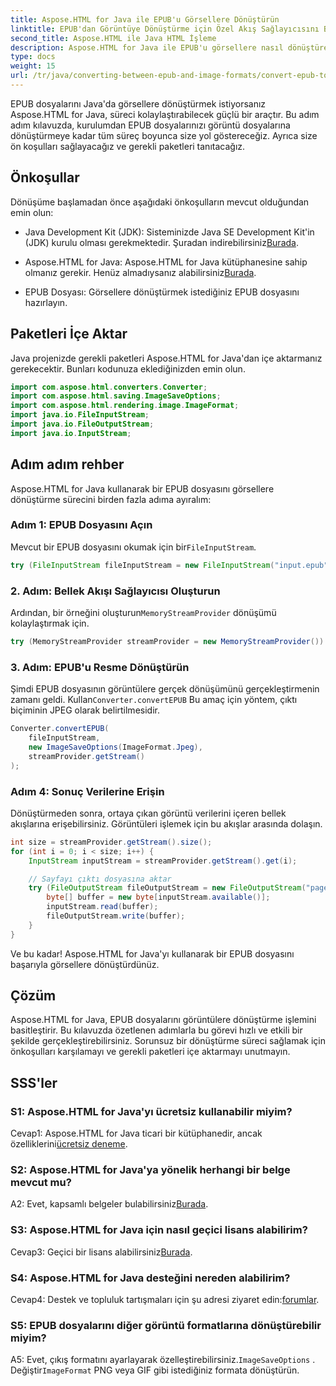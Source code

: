 ```yaml
---
title: Aspose.HTML for Java ile EPUB'u Görsellere Dönüştürün
linktitle: EPUB'dan Görüntüye Dönüştürme için Özel Akış Sağlayıcısını Belirleme
second_title: Aspose.HTML ile Java HTML İşleme
description: Aspose.HTML for Java ile EPUB'u görsellere nasıl dönüştüreceğinizi öğrenin. Sorunsuz dönüşüm için adım adım kılavuz.
type: docs
weight: 15
url: /tr/java/converting-between-epub-and-image-formats/convert-epub-to-image-specify-custom-stream-provider/
---
```

EPUB dosyalarını Java'da görsellere dönüştürmek istiyorsanız Aspose.HTML for Java, süreci kolaylaştırabilecek güçlü bir araçtır. Bu adım adım kılavuzda, kurulumdan EPUB dosyalarınızı görüntü dosyalarına dönüştürmeye kadar tüm süreç boyunca size yol göstereceğiz. Ayrıca size ön koşulları sağlayacağız ve gerekli paketleri tanıtacağız.

## Önkoşullar

Dönüşüme başlamadan önce aşağıdaki önkoşulların mevcut olduğundan emin olun:

- Java Development Kit (JDK): Sisteminizde Java SE Development Kit'in (JDK) kurulu olması gerekmektedir. Şuradan indirebilirsiniz[Burada](https://www.oracle.com/java/technologies/javase-downloads.html).

-  Aspose.HTML for Java: Aspose.HTML for Java kütüphanesine sahip olmanız gerekir. Henüz almadıysanız alabilirsiniz[Burada](https://releases.aspose.com/html/java/).

- EPUB Dosyası: Görsellere dönüştürmek istediğiniz EPUB dosyasını hazırlayın.

## Paketleri İçe Aktar

Java projenizde gerekli paketleri Aspose.HTML for Java'dan içe aktarmanız gerekecektir. Bunları kodunuza eklediğinizden emin olun.

```java
import com.aspose.html.converters.Converter;
import com.aspose.html.saving.ImageSaveOptions;
import com.aspose.html.rendering.image.ImageFormat;
import java.io.FileInputStream;
import java.io.FileOutputStream;
import java.io.InputStream;
```

## Adım adım rehber

Aspose.HTML for Java kullanarak bir EPUB dosyasını görsellere dönüştürme sürecini birden fazla adıma ayıralım:

### Adım 1: EPUB Dosyasını Açın

 Mevcut bir EPUB dosyasını okumak için bir`FileInputStream`.

```java
try (FileInputStream fileInputStream = new FileInputStream("input.epub")) {
```

### 2. Adım: Bellek Akışı Sağlayıcısı Oluşturun

 Ardından, bir örneğini oluşturun`MemoryStreamProvider` dönüşümü kolaylaştırmak için.

```java
try (MemoryStreamProvider streamProvider = new MemoryStreamProvider()) {
```

### 3. Adım: EPUB'u Resme Dönüştürün

 Şimdi EPUB dosyasının görüntülere gerçek dönüşümünü gerçekleştirmenin zamanı geldi. Kullan`Converter.convertEPUB` Bu amaç için yöntem, çıktı biçiminin JPEG olarak belirtilmesidir.

```java
Converter.convertEPUB(
    fileInputStream,
    new ImageSaveOptions(ImageFormat.Jpeg),
    streamProvider.getStream()
);
```

### Adım 4: Sonuç Verilerine Erişin

Dönüştürmeden sonra, ortaya çıkan görüntü verilerini içeren bellek akışlarına erişebilirsiniz. Görüntüleri işlemek için bu akışlar arasında dolaşın.

```java
int size = streamProvider.getStream().size();
for (int i = 0; i < size; i++) {
    InputStream inputStream = streamProvider.getStream().get(i);

    // Sayfayı çıktı dosyasına aktar
    try (FileOutputStream fileOutputStream = new FileOutputStream("page_" + (i + 1) + ".jpg")) {
        byte[] buffer = new byte[inputStream.available()];
        inputStream.read(buffer);
        fileOutputStream.write(buffer);
    }
}
```

Ve bu kadar! Aspose.HTML for Java'yı kullanarak bir EPUB dosyasını başarıyla görsellere dönüştürdünüz.

## Çözüm

Aspose.HTML for Java, EPUB dosyalarını görüntülere dönüştürme işlemini basitleştirir. Bu kılavuzda özetlenen adımlarla bu görevi hızlı ve etkili bir şekilde gerçekleştirebilirsiniz. Sorunsuz bir dönüştürme süreci sağlamak için önkoşulları karşılamayı ve gerekli paketleri içe aktarmayı unutmayın.

## SSS'ler

### S1: Aspose.HTML for Java'yı ücretsiz kullanabilir miyim?

 Cevap1: Aspose.HTML for Java ticari bir kütüphanedir, ancak özelliklerini[ücretsiz deneme](https://releases.aspose.com/html/java).

### S2: Aspose.HTML for Java'ya yönelik herhangi bir belge mevcut mu?

 A2: Evet, kapsamlı belgeler bulabilirsiniz[Burada](https://reference.aspose.com/html/java/).

### S3: Aspose.HTML for Java için nasıl geçici lisans alabilirim?

 Cevap3: Geçici bir lisans alabilirsiniz[Burada](https://purchase.aspose.com/temporary-license/).

### S4: Aspose.HTML for Java desteğini nereden alabilirim?

 Cevap4: Destek ve topluluk tartışmaları için şu adresi ziyaret edin:[forumlar](https://forum.aspose.com/).

### S5: EPUB dosyalarını diğer görüntü formatlarına dönüştürebilir miyim?

 A5: Evet, çıkış formatını ayarlayarak özelleştirebilirsiniz.`ImageSaveOptions` . Değiştir`ImageFormat` PNG veya GIF gibi istediğiniz formata dönüştürün.